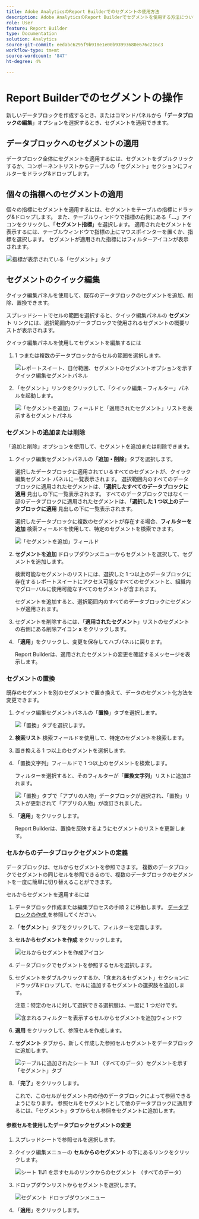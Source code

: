 ```yaml
---
title: Adobe AnalyticsのReport Builderでのセグメントの使用方法
description: Adobe AnalyticsのReport Builderでセグメントを使用する方法について説明します
role: User
feature: Report Builder
type: Documentation
solution: Analytics
source-git-commit: eedabc6295f9b918e1e00b93993680e676c216c3
workflow-type: tm+mt
source-wordcount: '847'
ht-degree: 4%

---
```


# Report Builderでのセグメントの操作

新しいデータブロックを作成するとき、またはコマンドパネルから「**データブロックの編集**」オプションを選択するとき、セグメントを適用できます。

## データブロックへのセグメントの適用

データブロック全体にセグメントを適用するには、セグメントをダブルクリックするか、コンポーネントリストからテーブルの「セグメント」セクションにフィルターをドラッグ&amp;ドロップします。

## 個々の指標へのセグメントの適用

個々の指標にセグメントを適用するには、セグメントをテーブルの指標にドラッグ&amp;ドロップします。 また、テーブルウィンドウで指標の右側にある「**...**」アイコンをクリックし、「**セグメント指標**」を選択します。 適用されたセグメントを表示するには、テーブルウィンドウで指標の上にマウスポインターを置くか、指標を選択します。 セグメントが適用された指標にはフィルターアイコンが表示されます。

![ 指標が表示されている「セグメント」タブ ](./assets/filter_by.png)

## セグメントのクイック編集

クイック編集パネルを使用して、既存のデータブロックのセグメントを追加、削除、置換できます。

スプレッドシートでセルの範囲を選択すると、クイック編集パネルの **セグメント** リンクには、選択範囲内のデータブロックで使用されるセグメントの概要リストが表示されます。

クイック編集パネルを使用してセグメントを編集するには

1. 1 つまたは複数のデータブロックからセルの範囲を選択します。

   ![ レポートスイート、日付範囲、セグメントのセグメントオプションを示すクイック編集セグメントパネル ](./assets/select_multiple_dbs.png)

1. 「セグメント」リンクをクリックして、「クイック編集 – フィルター」パネルを起動します。

   ![ 「セグメントを追加」フィールドと「適用されたセグメント」リストを表示するセグメントパネル ](./assets/quick_edit_filters.png)

### セグメントの追加または削除

「追加と削除」オプションを使用して、セグメントを追加または削除できます。

1. クイック編集セグメントパネルの「**追加・削除**」タブを選択します。

   選択したデータブロックに適用されているすべてのセグメントが、クイック編集セグメント パネルに一覧表示されます。 選択範囲内のすべてのデータブロックに適用されたセグメントは、「**選択したすべてのデータブロックに適用** 見出しの下に一覧表示されます。 すべてのデータブロックではなく一部のデータブロックに適用されたセグメントは、「**選択した 1 つ以上のデータブロックに適用** 見出しの下に一覧表示されます。

   選択したデータブロックに複数のセグメントが存在する場合、**フィルターを追加** 検索フィールドを使用して、特定のセグメントを検索できます。

   ![ 「セグメントを追加」フィールド ](./assets/add_filter.png)

1. **セグメントを追加** ドロップダウンメニューからセグメントを選択して、セグメントを追加します。

   検索可能なセグメントのリストには、選択した 1 つ以上のデータブロックに存在するレポートスイートにアクセス可能なすべてのセグメントと、組織内でグローバルに使用可能なすべてのセグメントが含まれます。

   セグメントを追加すると、選択範囲内のすべてのデータブロックにセグメントが適用されます。

1. セグメントを削除するには、「**適用されたセグメント**」リストのセグメントの右側にある削除アイコン **x** をクリックします。

1. 「**適用**」をクリックし、変更を保存してハブパネルに戻ります。

   Report Builderは、適用されたセグメントの変更を確認するメッセージを表示します。

### セグメントの置換

既存のセグメントを別のセグメントで置き換えて、データのセグメント化方法を変更できます。

1. クイック編集セグメントパネルの「**置換**」タブを選択します。

   ![ 「置換」タブを選択します。](./assets/replace_filter.png)

1. **検索リスト** 検索フィールドを使用して、特定のセグメントを検索します。

1. 置き換える 1 つ以上のセグメントを選択します。

1. 「置換文字列」フィールドで 1 つ以上のセグメントを検索します。

   フィルターを選択すると、そのフィルターが「**置換文字列**」リストに追加されます。

   ![ 「置換」タブで「アプリの人物」データブロックが選択され、「置換」リストが更新されて「アプリの人物」が改訂されました。](./assets/replace_screen_new.png)

1. 「**適用**」をクリックします。

   Report Builderは、置換を反映するようにセグメントのリストを更新します。

### セルからのデータブロックセグメントの定義

データブロックは、セルからセグメントを参照できます。 複数のデータブロックでセグメントの同じセルを参照できるので、複数のデータブロックのセグメントを一度に簡単に切り替えることができます。

セルからセグメントを適用するには

1. データブロック作成または編集プロセスの手順 2 に移動します。 [ データブロックの作成 ](./create-a-data-block.md) を参照してください。
1. 「**セグメント**」タブをクリックして、フィルターを定義します。
1. **セルからセグメントを作成** をクリックします。

   ![ セルからセグメントを作成アイコン ](./assets/create-filter-from-cell.png)

1. データブロックでセグメントを参照するセルを選択します。

1. セグメントをダブルクリックするか、「含まれるセグメント」セクションにドラッグ&amp;ドロップして、セルに追加するセグメントの選択肢を追加します。

   注意：特定のセルに対して選択できる選択肢は、一度に 1 つだけです。

   ![ 含まれるフィルターを表示するセルからセグメントを追加ウィンドウ ](./assets/select-filters.png)

1. **適用** をクリックして、参照セルを作成します。

1. **セグメント** タブから、新しく作成した参照セルセグメントをデータブロックに追加します。

   ![ テーブルに追加されたシート 1!J1 （すべてのデータ）セグメントを示す「セグメント」タブ ](./assets/reference-cell-filter.png)

1. 「**完了**」をクリックします。

   これで、このセルがセグメント内の他のデータブロックによって参照できるようになります。 参照セルをセグメントとして他のデータブロックに適用するには、「セグメント」タブからセル参照をセグメントに追加します。

#### 参照セルを使用したデータブロックセグメントの変更

1. スプレッドシートで参照セルを選択します。

1. クイック編集メニューの **セルからのセグメント** の下にあるリンクをクリックします。

   ![ シート 1!J1 を示すセルのリンクからのセグメント （すべてのデータ） ](./assets/filters-from-cell-link.png)

1. ドロップダウンリストからセグメントを選択します。

   ![ セグメント ドロップダウンメニュー ](./assets/filter-drop-down.png)

1. 「**適用**」をクリックします。
